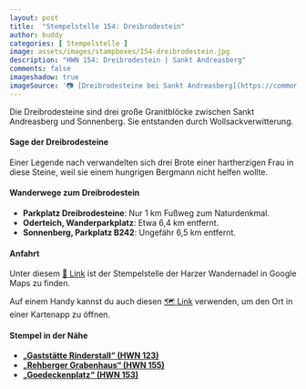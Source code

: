 ```yaml
---
layout: post
title:  "Stempelstelle 154: Dreibrodestein"
author: buddy
categories: [ Stempelstelle ]
image: assets/images/stampboxes/154-dreibrodestein.jpg
description: "HWN 154: Dreibrodestein | Sankt Andreasberg"
comments: false
imageshadow: true
imageSource: '📷 [Dreibrodesteine bei Sankt Andreasberg](https://commons.wikimedia.org/wiki/File:Dreibrodesteine_bei_Sankt_Andreasberg.jpg) von <a href="//commons.wikimedia.org/wiki/User:Ogmios" title="User:Ogmios">Ogmios</a> unter Lizenz [CC0](http://creativecommons.org/publicdomain/zero/1.0/deed.en)'
---
```


Die Dreibrodesteine sind drei große Granitblöcke zwischen Sankt Andreasberg und Sonnenberg. Sie entstanden durch Wollsackverwitterung. 

#### Sage der Dreibrodesteine

Einer Legende nach verwandelten sich drei Brote einer hartherzigen Frau in diese Steine, weil sie einem hungrigen Bergmann nicht helfen wollte. 

#### Wanderwege zum Dreibrodestein

- **Parkplatz Dreibrodesteine**: Nur 1 km Fußweg zum Naturdenkmal. 
- **Oderteich, Wanderparkplatz**: Etwa 6,4 km entfernt.
- **Sonnenberg, Parkplatz B242**: Ungefähr 6,5 km entfernt. 

#### Anfahrt

Unter diesem [📍 Link](https://www.google.com/maps/dir/?api=1&origin=&destination=51.73224%2C%2010.51136) ist der Stempelstelle der Harzer Wandernadel in Google Maps zu finden.

<div class="android-only">
  Auf einem Handy kannst du auch diesen 
  <a href="geo:51.73224,10.51136">🗺️ Link</a> 
  verwenden, um den Ort in einer Kartenapp zu öffnen.
  <p></p>
</div>

#### Stempel in der Nähe

- [**„Gaststätte Rinderstall“ (HWN 123)**](/stempelstelle-123-gaststaette-rinderstall)
- [**„Rehberger Grabenhaus“ (HWN 155)**](/stempelstelle-155-rehberger-grabenhaus)
- [**„Goedeckenplatz“ (HWN 153)**](/stempelstelle-153-goedeckenplatz-2)
